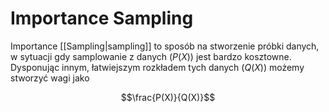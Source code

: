 # Importance Sampling
Importance [[Sampling|sampling]] to sposób na stworzenie próbki danych, w sytuacji gdy samplowanie z danych ($P(X)$) jest bardzo kosztowne. Dysponując innym, łatwiejszym rozkładem tych danych  ($Q(X)$) możemy stworzyć wagi jako 

$$\frac{P(X)}{Q(X)}$$